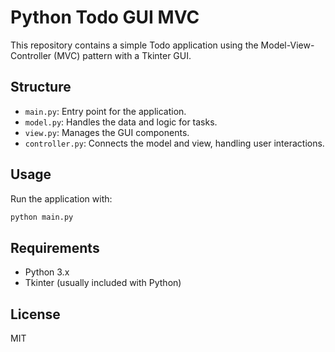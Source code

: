 # Python Todo GUI MVC

This repository contains a simple Todo application using the Model-View-Controller (MVC) pattern with a Tkinter GUI.

## Structure

- `main.py`: Entry point for the application.
- `model.py`: Handles the data and logic for tasks.
- `view.py`: Manages the GUI components.
- `controller.py`: Connects the model and view, handling user interactions.

## Usage

Run the application with:

```bash
python main.py
```

## Requirements

- Python 3.x
- Tkinter (usually included with Python)

## License

MIT
